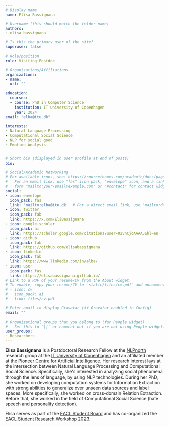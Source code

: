 ```yaml
---
# Display name
name: Elisa Bassignana 

# Username (this should match the folder name)
authors:
- elisa_bassignana

# Is this the primary user of the site?
superuser: false

# Role/position
role: Visiting Postdoc

# Organizations/Affiliations
organizations:
- name:
  url: ""
  
education:
  courses:
  - course: PhD in Computer Science
    institution: IT University of Copenhagen 
    year: 2024
email: "elba@itu.dk"
    
interests:
- Natural Language Processing
- Computational Social Science
- NLP for social good
- Emotion Analysis


# Short bio (displayed in user profile at end of posts)
bio:

# Social/Academic Networking
# For available icons, see: https://sourcethemes.com/academic/docs/page-builder/#icons
#   For an email link, use "fas" icon pack, "envelope" icon, and a link in the
#   form "mailto:your-email@example.com" or "#contact" for contact widget.
social:
- icon: envelope
  icon_pack: fas
  link: 'mailto:elba@itu.dk'  # For a direct email link, use "mailto:debora.nozza@unibocconi.it".
- icon: twitter
  icon_pack: fab
  link: https://x.com/EliBassignana
- icon: google-scholar
  icon_pack: ai
  link: https://scholar.google.com/citations?user=02vnCjoAAAAJ&hl=en
- icon: github
  icon_pack: fab
  link: https://github.com/elisabassignana
- icon: linkedin
  icon_pack: fab
  link: https://www.linkedin.com/in/elba/
- icon: user
  icon_pack: fas
  link: https://elisabassignana.github.io/
# Link to a PDF of your resume/CV from the About widget.
# To enable, copy your resume/CV to `static/files/cv.pdf` and uncomment the lines below.
# - icon: cv
#   icon_pack: ai
#   link: files/cv.pdf

# Enter email to display Gravatar (if Gravatar enabled in Config)
email: ""

# Organizational groups that you belong to (for People widget)
#   Set this to `[]` or comment out if you are not using People widget.
user_groups:
- Researchers
---
```


**Elisa Bassignana** is a Postdoctoral Research Fellow at the [NLPnorth](https://nlpnorth.github.io/) research group at the [IT University of Copenhagen](https://en.itu.dk/) and an affiliated member at the [Pioneer Centre for Artificial Intelligence](https://www.aicentre.dk/). Her research interest lays at the intersection between Natural Language Processing and Computational Social Science. Specifically, she's interested in analyzing social phenomena through the lens of language, by using NLP technologies. During her PhD, she worked on developing computation systems for Information Extraction with strong abilities to generalize over unseen data sources and label spaces. More specifically, she worked on cross-domain Relation Extraction. Before that, she worked in the field of Computational Social Science (hate speech and personality detection).

Elisa serves as part of the [EACL Student Board](https://eacl.org/general/#officers) and has co-organized the [EACL Student Research Workshop 2023](https://sites.google.com/view/eacl2023srw).
